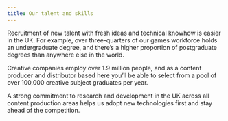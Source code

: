 ```yaml
---
title: Our talent and skills 
---
```

Recruitment of new talent with fresh ideas and technical knowhow is easier in the UK. For example, over three-quarters of our games workforce holds an undergraduate degree, and there’s a higher proportion of postgraduate degrees than anywhere else in the world. 

Creative companies employ over 1.9 million people, and as a content producer and distributor based here you’ll be able to select from a pool of over 100,000 creative subject graduates per year.

A strong commitment to research and development in the UK across all content production areas helps us adopt new technologies first and stay ahead of the competition.
